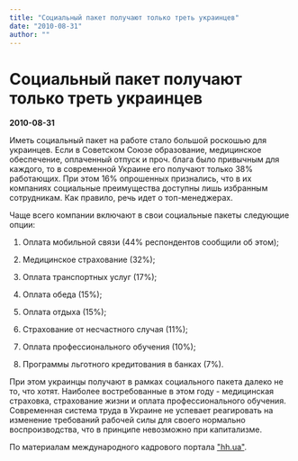 ```yaml
---
title: "Социальный пакет получают только треть украинцев"
date: "2010-08-31"
author: ""
---
```


# Социальный пакет получают только треть украинцев

**2010-08-31** 

Иметь социальный пакет на работе стало большой роскошью для украинцев. Если в Советском Союзе образование, медицинское обеспечение, оплаченный отпуск и проч. блага было привычным для каждого, то в современной Украине его получают только 38% работающих. При этом 16% опрошенных признались, что в их компаниях социальные преимущества доступны лишь избранным сотрудникам. Как правило, речь идет о топ-менеджерах.

Чаще всего компании включают в свои социальные пакеты следующие опции:

1. Оплата мобильной связи (44% респондентов сообщили об этом);

2. Медицинское страхование (32%);

3. Оплата транспортных услуг (17%); 

4. Оплата обеда (15%);

5. Оплата отдыха (15%); 

6. Страхование от несчастного случая (11%);

7. Оплата профессионального обучения (10%);

8. Программы льготного кредитования в банках (7%).

При этом украинцы получают в рамках социального пакета далеко не то, что хотят. Наиболее востребованные в этом году - медицинская страховка, страхование жизни и оплата профессионального обучения. Современная система труда в Украине не успевает реагировать на изменение требований рабочей силы для своего нормально воспроизводства, что в принципе невозможно при капитализме.

По материалам международного кадрового портала ["hh.ua"](http://hh.ua/).